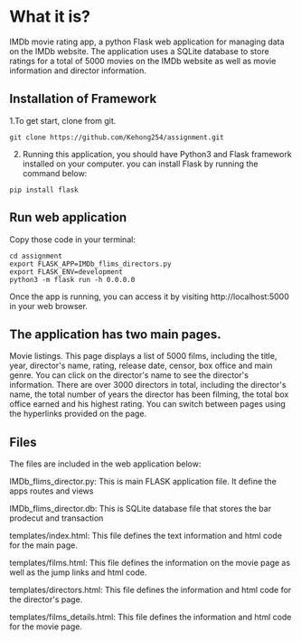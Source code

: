# What it is?
IMDb movie rating app, a python Flask web application for managing data on the IMDb website. The application uses a SQLite database to store ratings for a total of 5000 movies on the IMDb website as well as movie information and director information.

## Installation of Framework

1.To get start, clone from git.

```
git clone https://github.com/Kehong254/assignment.git
```

2. Running this application, you should have Python3 and Flask framework installed on your computer. you can install Flask by running the command below:

```
pip install flask
```

## Run web application

Copy those code in your terminal:

```
cd assignment
export FLASK_APP=IMDb_flims_directors.py
export FLASK_ENV=development
python3 -m flask run -h 0.0.0.0
```

Once the app is running, you can access it by visiting http://localhost:5000 in your web browser.

## The application has two main pages.

Movie listings. This page displays a list of 5000 films, including the title, year, director's name, rating, release date, censor, box office and main genre. You can click on the director's name to see the director's information.
There are over 3000 directors in total, including the director's name, the total number of years the director has been filming, the total box office earned and his highest rating.
You can switch between pages using the hyperlinks provided on the page.

## Files

<p>The files are included in the web application below:</p>
<p>IMDb_flims_director.py: This is main FLASK application file. It define the apps routes and views</p>
<p>IMDb_flims_director.db: This is SQLite database file that stores the bar prodecut and transaction</p>
<p>templates/index.html: This file defines the text information and html code for the main page.</p>
<p>templates/films.html: This file defines the information on the movie page as well as the jump links and html code.</p>
<p>templates/directors.html: This file defines the information and html code for the director's page.</p>
<p>templates/films_details.html: This file defines the information and html code for the movie page.</p>

